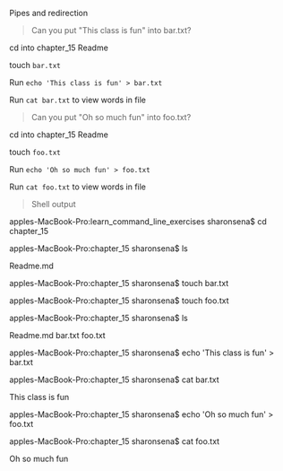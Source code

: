 Pipes and redirection

>Can you put "This class is fun" into bar.txt?

cd into chapter_15 Readme

touch `bar.txt`

Run `echo 'This class is fun' > bar.txt`

Run `cat bar.txt` to view words in file

>Can you put "Oh so much fun" into foo.txt?

cd into chapter_15 Readme

touch `foo.txt`

Run `echo 'Oh so much fun' > foo.txt`

Run `cat foo.txt` to view words in file


>Shell output

apples-MacBook-Pro:learn_command_line_exercises sharonsena$ cd chapter_15

apples-MacBook-Pro:chapter_15 sharonsena$ ls

Readme.md

apples-MacBook-Pro:chapter_15 sharonsena$ touch bar.txt

apples-MacBook-Pro:chapter_15 sharonsena$ touch foo.txt

apples-MacBook-Pro:chapter_15 sharonsena$ ls

Readme.md	bar.txt		foo.txt

apples-MacBook-Pro:chapter_15 sharonsena$ echo 'This class is fun' > bar.txt

apples-MacBook-Pro:chapter_15 sharonsena$ cat bar.txt

This class is fun

apples-MacBook-Pro:chapter_15 sharonsena$ echo 'Oh so much fun' > foo.txt

apples-MacBook-Pro:chapter_15 sharonsena$ cat foo.txt

Oh so much fun
